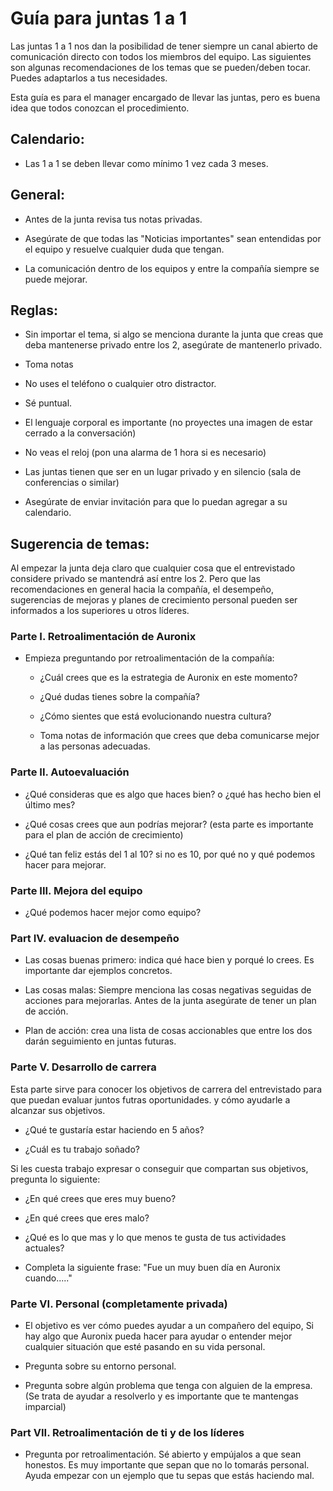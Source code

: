 # Guía para juntas 1 a 1

Las juntas 1 a 1 nos dan la posibilidad de tener siempre un canal abierto de comunicación directo con todos los miembros del equipo.
Las siguientes son algunas recomendaciones de los temas que se pueden/deben tocar. Puedes adaptarlos a tus necesidades.

Esta guía es para el manager encargado de llevar las juntas, pero es buena idea que todos conozcan el procedimiento.

## Calendario:

* Las 1 a 1 se deben llevar como mínimo 1 vez cada 3 meses.

## General:

* Antes de la junta revisa tus notas privadas.

* Asegúrate de que todas las "Noticias importantes" sean entendidas por el equipo y resuelve cualquier duda que tengan.

* La comunicación dentro de los equipos y entre la compañía siempre se puede mejorar.

## Reglas:

* Sin importar el tema, si algo se menciona durante la junta que creas que deba mantenerse privado entre los 2, asegúrate de mantenerlo privado.

* Toma notas

* No uses el teléfono o cualquier otro distractor.

* Sé puntual.

* El lenguaje corporal es importante (no proyectes una imagen de estar cerrado a la conversación)

* No veas el reloj (pon una alarma de 1 hora si es necesario)

* Las juntas tienen que ser en un lugar privado y en silencio (sala de conferencias o similar)

* Asegúrate de enviar invitación para que lo puedan agregar a su calendario.


## Sugerencia de temas:

Al empezar la junta deja claro que cualquier cosa que el entrevistado considere privado se mantendrá así entre los 2. Pero que las recomendaciones en general hacia la compañía, el desempeño, sugerencias de mejoras y planes de crecimiento personal pueden ser informados a los superiores u otros líderes.

### Parte I. Retroalimentación de Auronix

* Empieza preguntando por retroalimentación de la compañía:

    * ¿Cuál crees que es la estrategia de Auronix en este momento?

    * ¿Qué dudas tienes sobre la compañía?

    * ¿Cómo sientes que está evolucionando nuestra cultura?

    * Toma notas de información que crees que deba comunicarse mejor a las personas adecuadas.

### Parte II. Autoevaluación

* ¿Qué consideras que es algo que haces bien? o ¿qué has hecho bien el último mes?

* ¿Qué cosas crees que aun podrías mejorar? (esta parte es importante para el plan de acción de crecimiento)

* ¿Qué tan feliz estás del 1 al 10? si no es 10, por qué no y qué podemos hacer para mejorar.

### Parte III. Mejora del equipo

* ¿Qué podemos hacer mejor como equipo?

### Part IV. evaluacion de desempeño

* Las cosas buenas primero: indica qué hace bien y porqué lo crees. Es importante dar ejemplos concretos.

* Las cosas malas: Siempre menciona las cosas negativas seguidas de acciones para mejorarlas. Antes de la junta asegúrate de tener un plan de acción.

* Plan de acción: crea una lista de cosas accionables que entre los dos darán seguimiento en juntas futuras.

### Parte V. Desarrollo de carrera

Esta parte sirve para conocer los objetivos de carrera del entrevistado para que puedan evaluar juntos futras oportunidades. y cómo ayudarle a alcanzar sus objetivos.

* ¿Qué te gustaría estar haciendo en 5 años?

* ¿Cuál es tu trabajo soñado?

Si les cuesta trabajo expresar o conseguir que compartan sus objetivos, pregunta lo siguiente:

* ¿En qué crees que eres muy bueno?

* ¿En qué crees que eres malo?

* ¿Qué es lo que mas y lo que menos te gusta de tus actividades actuales?

* Completa la siguiente frase: "Fue un muy buen día en Auronix cuando....."

### Parte VI. Personal **(completamente privada)**

* El objetivo es ver cómo puedes ayudar a un compañero del equipo, Si hay algo que Auronix pueda hacer para ayudar o entender mejor cualquier situación que esté pasando en su vida personal.

* Pregunta sobre su entorno personal.

* Pregunta sobre algún problema que tenga con alguien de la empresa. (Se trata de ayudar a resolverlo y es importante que te mantengas imparcial)

### Part VII. Retroalimentación de ti y de los líderes

* Pregunta por retroalimentación. Sé abierto y empújalos a que sean honestos. Es muy importante que sepan que no lo tomarás personal. Ayuda empezar con un ejemplo que tu sepas que estás haciendo mal.
